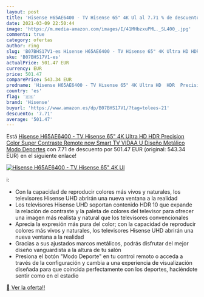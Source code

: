 ```yaml
---
layout: post
title: 'Hisense H65AE6400 - TV Hisense 65" 4K Ul al 7.71 % de descuento'
date: 2021-03-09 22:50:44
image: 'https://m.media-amazon.com/images/I/41MHbzxuPML._SL400_.jpg'
comments: true
category: ofertas
author: ring
slug: 'B07BHS17V1-es Hisense H65AE6400 - TV Hisense 65" 4K Ultra HD HDR...'
sku: 'B07BHS17V1-es'
actualPrice: 501.47 EUR
currency: EUR
price: 501.47
comparePrice: 543.34 EUR
prodname: 'Hisense H65AE6400 - TV Hisense 65" 4K Ultra HD  HDR  Precision Color  Super Contraste  Remote now  Smart TV VIDAA U  Diseño Metálico  Modo Deportes'
country: 'es'
flag: '🇪🇸'
brand: 'Hisense'
buyurl: 'https://www.amazon.es/dp/B07BHS17V1/?tag=tolees-21'
descuento: '7.71'
average: '501.47'
---
```


Está [Hisense H65AE6400 - TV Hisense 65" 4K Ultra HD  HDR  Precision Color  Super Contraste  Remote now  Smart TV VIDAA U  Diseño Metálico  Modo Deportes](https://www.amazon.es/dp/B07BHS17V1/?tag=tolees-21) con 7.71 de descuento por 501.47 EUR (original: 543.34 EUR) en el siguiente enlace!

[![Hisense H65AE6400 - TV Hisense 65" 4K Ul](https://m.media-amazon.com/images/I/41MHbzxuPML._SL400_.jpg)](https://www.amazon.es/dp/B07BHS17V1/?tag=tolees-21)

ℹ️:

- Con la capacidad de reproducir colores más vivos y naturales, los televisores Hisense UHD abrirán una nueva ventana a la realidad
- Los televisores Hisense UHD soportan contenido HDR 10 que expande la relación de contraste y la paleta de colores del televisor para ofrecer una imagen más realista y natural que los televisores convencionales
- Aprecia la expresión más pura del color; con la capacidad de reproducir colores más vivos y naturales, los televisores Hisense UHD abrirán una nueva ventana a la realidad
- Gracias a sus ajustados marcos metálicos, podrás disfrutar del mejor diseño vanguardista a la altura de tu salón
- Presiona el botón "Modo Deporte" en tu control remoto o acceda a través de la configuración y cambia a una experiencia de visualización diseñada para que coincida perfectamente con los deportes, haciéndote sentir como en el estadio

[🛒 Ver la oferta!!](https://www.amazon.es/dp/B07BHS17V1/?tag=tolees-21)
